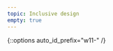 ```yaml
---
topic: Inclusive design
empty: true
---
```


{::options auto_id_prefix="w11-" /}
<!-- {: .aside-wrapper}
<span class="highlighter">
[W11 Slides](files/w11.min.pdf){:target="_blank"} (PDF, 266 KB)
</span> -->

<!-- ### Agenda

- Project 3 presentations
- Reading & discussion
- Discuss Project 4
- Designing for navigation + wayfinding

### Homework
- Start working on [project 4]({{ site.baseurl }}{% link gd-220/proj4.md %})
- Complete competitor analysis and share site content -->

